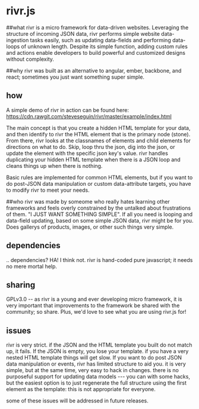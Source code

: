 # rivr.js

##what
rivr is a micro framework for data-driven websites. Leveraging the structure of incoming JSON data, rivr performs simple website data-ingestion tasks easily, such as updating data-fields and performing data-loops of unknown length. Despite its simple function, adding custom rules and actions enable developers to build powerful and customized designs without complexity. 

##why
rivr was built as an alternative to angular, ember, backbone, and react; sometimes you just want something super simple. 

## how
A simple demo of rivr in action can be found here: 
https://cdn.rawgit.com/steveseguin/rivr/master/example/index.html

The main concept is that you create a hidden HTML template for your data, and then identify to rivr the HTML element that is the primary node (stone). From there, rivr looks at the classnames of elements and child elements for directions on what to do. Skip, loop thru the json, dig into the json, or update the element with the specific json key's value. rivr handles duplicating your hidden HTML template when there is a JSON loop and cleans things up when there is nothing.

Basic rules are implemented for common HTML elements, but if you want to do post-JSON data manipulation or custom data-attribute targets, you have to modify rivr to meet your needs.

##who
rivr was made by someome who really hates learning other frameworks and feels overly constrained by the untalked about frustrations of them. "I JUST WANT SOMETHING SIMPLE".  If all you need is looping and data-field updating, based on some simple JSON data, rivr might be for you. Does gallerys of products, images, or other such things very simple.

## dependencies
.. dependencies? HA! I think not. rivr is hand-coded pure javascript; it needs no mere mortal help. 

## sharing
GPLv3.0 -- as rivr is a young and ever developing micro framework, it is very important that improvements to the framework be shared with the community; so share. Plus, we'd love to see what you are using rivr.js for!

## issues
rivr is very strict. if the JSON and the HTML template you built do not match up, it fails. If the JSON is empty, you lose your template. if you have a very nested HTML template things will get slow. If you want to do post JSON data manipulation or events, rivr has limited structure to aid you. it is very simple, but at the same time, very easy to hack in changes. there is no purposeful support for updating data models --- you can with some hacks, but the easiest option is to just regenerate the full structure using the first element as the template: this is not appropriate for everyone.

some of these issues will be addressed in future releases. 
